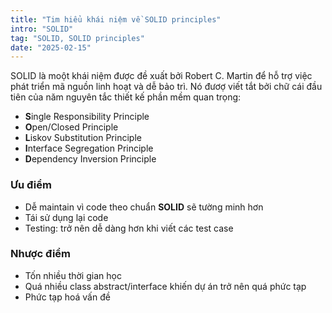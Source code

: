 ```yaml
---
title: "Tim hiểu khái niệm về SOLID principles"
intro: "SOLID"
tag: "SOLID, SOLID principles"
date: "2025-02-15"
---
```


SOLID là moột khái niệm được đề xuất bởi Robert C. Martin để hỗ trợ việc phát triển mã nguồn linh hoạt và dễ bảo trì. Nó đươợ viết tắt bởi chữ cái đầu tiên của năm nguyên tắc thiết kế phần mềm quan trọng: 

- **S**ingle Responsibility Principle
- **O**pen/Closed Principle
- **L**iskov Substitution Principle
- **I**nterface Segregation Principle
- **D**ependency Inversion Principle


### Ưu điểm
- Dễ maintain vì code theo chuẩn **SOLID** sẽ tường minh hơn
- Tái sử dụng lại code
- Testing: trở nên dễ dàng hơn khi viết các test case

### Nhược điểm
- Tốn nhiều thời gian học
- Quá nhiều class abstract/interface khiến dự án trở nên quá phức tạp
- Phức tạp hoá vấn đề